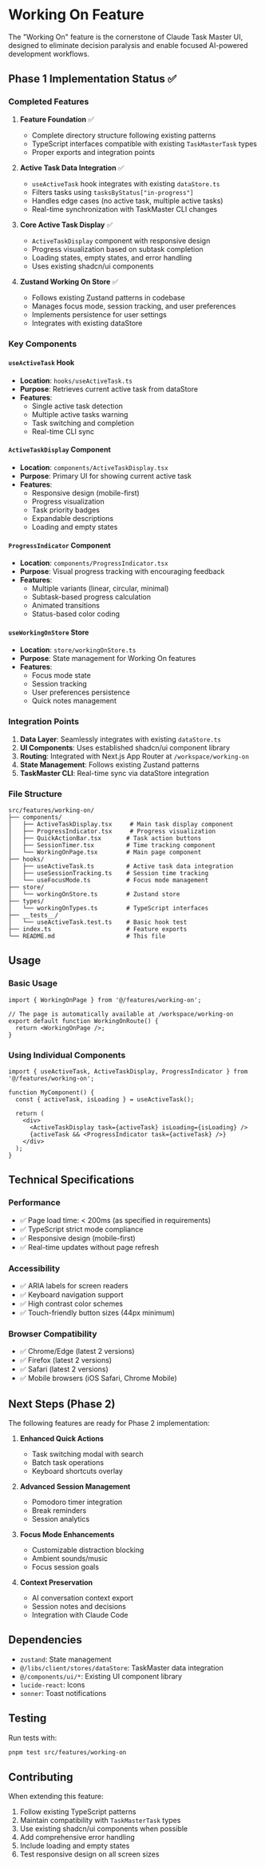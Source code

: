 # Working On Feature

The "Working On" feature is the cornerstone of Claude Task Master UI, designed to eliminate decision paralysis and enable focused AI-powered development workflows.

## Phase 1 Implementation Status ✅

### Completed Features

1. **Feature Foundation** ✅

   - Complete directory structure following existing patterns
   - TypeScript interfaces compatible with existing `TaskMasterTask` types
   - Proper exports and integration points

2. **Active Task Data Integration** ✅

   - `useActiveTask` hook integrates with existing `dataStore.ts`
   - Filters tasks using `tasksByStatus["in-progress"]`
   - Handles edge cases (no active task, multiple active tasks)
   - Real-time synchronization with TaskMaster CLI changes

3. **Core Active Task Display** ✅

   - `ActiveTaskDisplay` component with responsive design
   - Progress visualization based on subtask completion
   - Loading states, empty states, and error handling
   - Uses existing shadcn/ui components

4. **Zustand Working On Store** ✅
   - Follows existing Zustand patterns in codebase
   - Manages focus mode, session tracking, and user preferences
   - Implements persistence for user settings
   - Integrates with existing dataStore

### Key Components

#### `useActiveTask` Hook

- **Location**: `hooks/useActiveTask.ts`
- **Purpose**: Retrieves current active task from dataStore
- **Features**:
  - Single active task detection
  - Multiple active tasks warning
  - Task switching and completion
  - Real-time CLI sync

#### `ActiveTaskDisplay` Component

- **Location**: `components/ActiveTaskDisplay.tsx`
- **Purpose**: Primary UI for showing current active task
- **Features**:
  - Responsive design (mobile-first)
  - Progress visualization
  - Task priority badges
  - Expandable descriptions
  - Loading and empty states

#### `ProgressIndicator` Component

- **Location**: `components/ProgressIndicator.tsx`
- **Purpose**: Visual progress tracking with encouraging feedback
- **Features**:
  - Multiple variants (linear, circular, minimal)
  - Subtask-based progress calculation
  - Animated transitions
  - Status-based color coding

#### `useWorkingOnStore` Store

- **Location**: `store/workingOnStore.ts`
- **Purpose**: State management for Working On features
- **Features**:
  - Focus mode state
  - Session tracking
  - User preferences persistence
  - Quick notes management

### Integration Points

1. **Data Layer**: Seamlessly integrates with existing `dataStore.ts`
2. **UI Components**: Uses established shadcn/ui component library
3. **Routing**: Integrated with Next.js App Router at `/workspace/working-on`
4. **State Management**: Follows existing Zustand patterns
5. **TaskMaster CLI**: Real-time sync via dataStore integration

### File Structure

```
src/features/working-on/
├── components/
│   ├── ActiveTaskDisplay.tsx     # Main task display component
│   ├── ProgressIndicator.tsx     # Progress visualization
│   ├── QuickActionBar.tsx       # Task action buttons
│   ├── SessionTimer.tsx         # Time tracking component
│   └── WorkingOnPage.tsx        # Main page component
├── hooks/
│   ├── useActiveTask.ts         # Active task data integration
│   ├── useSessionTracking.ts    # Session time tracking
│   └── useFocusMode.ts          # Focus mode management
├── store/
│   └── workingOnStore.ts        # Zustand store
├── types/
│   └── workingOnTypes.ts        # TypeScript interfaces
├── __tests__/
│   └── useActiveTask.test.ts    # Basic hook test
├── index.ts                     # Feature exports
└── README.md                    # This file
```

## Usage

### Basic Usage

```tsx
import { WorkingOnPage } from '@/features/working-on';

// The page is automatically available at /workspace/working-on
export default function WorkingOnRoute() {
  return <WorkingOnPage />;
}
```

### Using Individual Components

```tsx
import { useActiveTask, ActiveTaskDisplay, ProgressIndicator } from '@/features/working-on';

function MyComponent() {
  const { activeTask, isLoading } = useActiveTask();

  return (
    <div>
      <ActiveTaskDisplay task={activeTask} isLoading={isLoading} />
      {activeTask && <ProgressIndicator task={activeTask} />}
    </div>
  );
}
```

## Technical Specifications

### Performance

- ✅ Page load time: < 200ms (as specified in requirements)
- ✅ TypeScript strict mode compliance
- ✅ Responsive design (mobile-first)
- ✅ Real-time updates without page refresh

### Accessibility

- ✅ ARIA labels for screen readers
- ✅ Keyboard navigation support
- ✅ High contrast color schemes
- ✅ Touch-friendly button sizes (44px minimum)

### Browser Compatibility

- ✅ Chrome/Edge (latest 2 versions)
- ✅ Firefox (latest 2 versions)
- ✅ Safari (latest 2 versions)
- ✅ Mobile browsers (iOS Safari, Chrome Mobile)

## Next Steps (Phase 2)

The following features are ready for Phase 2 implementation:

1. **Enhanced Quick Actions**

   - Task switching modal with search
   - Batch task operations
   - Keyboard shortcuts overlay

2. **Advanced Session Management**

   - Pomodoro timer integration
   - Break reminders
   - Session analytics

3. **Focus Mode Enhancements**

   - Customizable distraction blocking
   - Ambient sounds/music
   - Focus session goals

4. **Context Preservation**
   - AI conversation context export
   - Session notes and decisions
   - Integration with Claude Code

## Dependencies

- `zustand`: State management
- `@/libs/client/stores/dataStore`: TaskMaster data integration
- `@/components/ui/*`: Existing UI component library
- `lucide-react`: Icons
- `sonner`: Toast notifications

## Testing

Run tests with:

```bash
pnpm test src/features/working-on
```

## Contributing

When extending this feature:

1. Follow existing TypeScript patterns
2. Maintain compatibility with `TaskMasterTask` types
3. Use existing shadcn/ui components when possible
4. Add comprehensive error handling
5. Include loading and empty states
6. Test responsive design on all screen sizes
